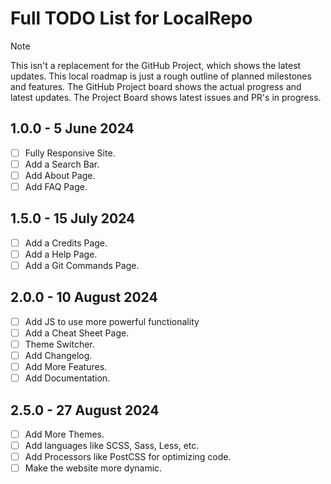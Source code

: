 # Full TODO List for LocalRepo

> [!Note]
> This isn't a replacement for the GitHub Project, which shows the latest updates.
> This local roadmap is just a rough outline of planned milestones and features.
> The GitHub Project board shows the actual progress and latest updates. The Project Board shows latest issues and PR's in progress.

## 1.0.0 - 5 June 2024

- [ ] Fully Responsive Site.
- [ ] Add a Search Bar.
- [ ] Add About Page.
- [ ] Add FAQ Page.

## 1.5.0 - 15 July 2024

- [ ] Add a Credits Page.
- [ ] Add a Help Page.
- [ ] Add a Git Commands Page.

## 2.0.0 - 10 August 2024

- [ ] Add JS to use more powerful functionality
- [ ] Add a Cheat Sheet Page.
- [ ] Theme Switcher.
- [ ] Add Changelog.
- [ ] Add More Features.
- [ ] Add Documentation.

## 2.5.0 - 27 August 2024

- [ ] Add More Themes.
- [ ] Add languages like SCSS, Sass, Less, etc.
- [ ] Add Processors like PostCSS for optimizing code.
- [ ] Make the website more dynamic.
